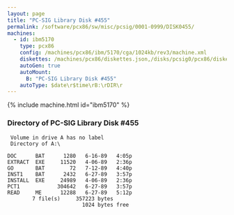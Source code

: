 ```yaml
---
layout: page
title: "PC-SIG Library Disk #455"
permalink: /software/pcx86/sw/misc/pcsig/0001-0999/DISK0455/
machines:
  - id: ibm5170
    type: pcx86
    config: /machines/pcx86/ibm/5170/cga/1024kb/rev3/machine.xml
    diskettes: /machines/pcx86/diskettes.json,/disks/pcsig0/pcx86/diskettes.json
    autoGen: true
    autoMount:
      B: "PC-SIG Library Disk #455"
    autoType: $date\r$time\rB:\rDIR\r
---
```


{% include machine.html id="ibm5170" %}

### Directory of PC-SIG Library Disk #455

     Volume in drive A has no label
     Directory of A:\

    DOC      BAT      1280   6-16-89   4:05p
    EXTRACT  EXE     11520   4-06-89   2:36p
    GO       BAT        72   7-12-89   4:40p
    INST1    BAT      2432   6-27-89   3:57p
    INSTALL  EXE     24989   4-06-89   2:36p
    PCT1            304642   6-27-89   3:57p
    READ     ME      12288   6-27-89   5:12p
            7 file(s)     357223 bytes
                            1024 bytes free
